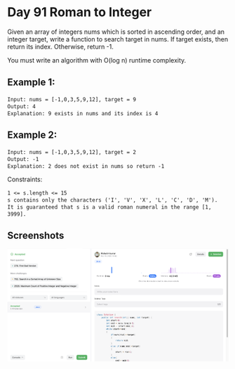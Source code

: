 # Day 91 Roman to Integer

Given an array of integers nums which is sorted in ascending order, and an integer target, write a function to search target in nums. If target exists, then return its index. Otherwise, return -1.

You must write an algorithm with O(log n) runtime complexity.


## Example 1:

````
Input: nums = [-1,0,3,5,9,12], target = 9
Output: 4
Explanation: 9 exists in nums and its index is 4
````
## Example 2:
````
Input: nums = [-1,0,3,5,9,12], target = 2
Output: -1
Explanation: 2 does not exist in nums so return -1

````


Constraints:

```
1 <= s.length <= 15
s contains only the characters ('I', 'V', 'X', 'L', 'C', 'D', 'M').
It is guaranteed that s is a valid roman numeral in the range [1, 3999].
```











## Screenshots

![Solution Screenshot](/ProgramSS/Solution91.png)







